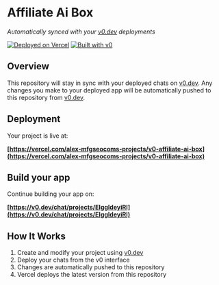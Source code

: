 # Affiliate Ai Box

*Automatically synced with your [v0.dev](https://v0.dev) deployments*

[![Deployed on Vercel](https://img.shields.io/badge/Deployed%20on-Vercel-black?style=for-the-badge&logo=vercel)](https://vercel.com/alex-mfgseocoms-projects/v0-affiliate-ai-box)
[![Built with v0](https://img.shields.io/badge/Built%20with-v0.dev-black?style=for-the-badge)](https://v0.dev/chat/projects/EIggldeyiRl)

## Overview

This repository will stay in sync with your deployed chats on [v0.dev](https://v0.dev).
Any changes you make to your deployed app will be automatically pushed to this repository from [v0.dev](https://v0.dev).

## Deployment

Your project is live at:

**[https://vercel.com/alex-mfgseocoms-projects/v0-affiliate-ai-box](https://vercel.com/alex-mfgseocoms-projects/v0-affiliate-ai-box)**

## Build your app

Continue building your app on:

**[https://v0.dev/chat/projects/EIggldeyiRl](https://v0.dev/chat/projects/EIggldeyiRl)**

## How It Works

1. Create and modify your project using [v0.dev](https://v0.dev)
2. Deploy your chats from the v0 interface
3. Changes are automatically pushed to this repository
4. Vercel deploys the latest version from this repository
